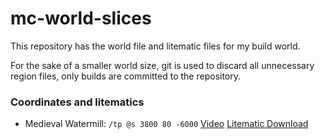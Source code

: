 # mc-world-slices
 
This repository has the world file and litematic files for my build world.

For the sake of a smaller world size, git is used to discard all unnecessary region files, only builds are committed to the repository.

### Coordinates and litematics

- Medieval Watermill: `/tp @s 3800 80 -6000` [Video](https://www.youtube.com/watch?v=InMgQYP7KXk) [Litematic Download](https://github.com/Zefyro/mc-world-slices/releases/download/1.20.1/medieval_watermill.litematic)
